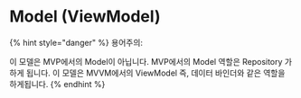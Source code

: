 # Model (ViewModel)

{% hint style="danger" %}
용어주의:

이 모델은 MVP에서의 Model이 아닙니다. MVP에서의 Model 역할은 Repository 가 하게 됩니다. 이 모델은 MVVM에서의 ViewModel 즉, 데이터 바인더와 같은 역할을 하게됩니다.
{% endhint %}

